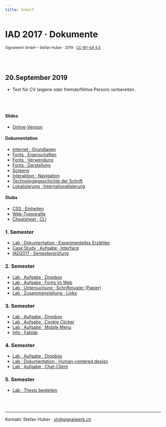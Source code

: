 ```yaml
---
title: Inhalt
---
```


# IAD 2017 · Dokumente

<small>Signalwerk GmbH – Stefan Huber · 2019 · [CC-BY-SA 4.0](https://creativecommons.org/licenses/by-sa/4.0/)</small>

<br>
<br>


## 20.September 2019
* Text für CV (eigene oder fremde/fiktive Person) vorbereiten.


<br>
<br>

#### Slides
* [Online-Version](https://signalwerk.github.io/IAD.LAB.SLD/)

#### Dokumentation

* [Internet · Grundlagen](/grundlagen/)
* [Fonts · Eigenschaften](/font-anatomy/)
* [Fonts · Verwendung](/font-use/)
* [Fonts · Darstellung](/font-rendering/)
* [Screens](/screens/)
* [Interaktion · Navigation](/navigation/)
* [Technologiegeschichte der Schrift](/font-technology/)
* [Lokalisierung · Internationalisierung](/global-content/)

<!-- * [Reguläre Ausdrücke · Grundlagen](/regex/) -->
<!-- * [Parser · Grundlagen](/parser/) -->


#### Stubs
* [CSS · Einheiten](/css-units/)
* [Web-Typografie](/web-typography/)
* [Cheatsheet · CLI](/cheatsheet-cli/)
<!-- * [Touch-Interface](/touch/) -->
<!-- * [Thesis](/thesis/) -->



### 1. Semester

* [Lab · Dokumentation · Experimentelles Erzählen](/exercise-exp-story/)
* [Case Study · Aufgabe · Interface](/exercise-case-study/)
* [IAD2017 · Semesterprüfung](/excercise-first-semester/)

### 2. Semester

* [Lab · Aufgabe · Dropbox](/exercise-dropbox-handling/)
* [Lab · Aufgabe · Fonts im Web](/exercise-webfont/)
* [Lab · Untersuchung · Schriftmuster (Papier)](/exercise-webfont/paper-specimen/)
* [Lab · Zusammenstellung · Links](/exercise-webfont/font-foundries/)

<!-- * [Lab · Plan](/plan/semester-02/) -->

### 3. Semester

* [Lab · Aufgabe · Dropbox](/exercise-dropbox-handling/)
* [Lab · Aufgabe · Cookie Clicker](/exercise-cookie-clicker/)
* [Lab · Aufgabe · Mobile Menu](/exercise-mobile-menu/)
* [Info · Fablab](/typesetting-infos/)

### 4. Semester

* [Lab · Aufgabe · Dropbox](/exercise-dropbox-handling/)
* [Lab · Dokumentation · Human-centered design](/exercise-human-centered-design/)
* [Lab · Aufgabe · Chat-Client](/exercise-chat/)

### 5. Semester
* [Lab · Thesis begleiten](https://github.com/logrinto/IAD2017.thesis)


<br>
<br>

<hr>

Kontakt:
Stefan Huber · sh@signalwerk.ch
